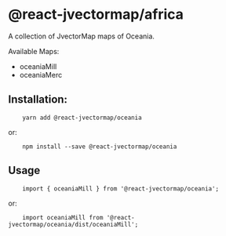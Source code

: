 # @react-jvectormap/africa

A collection of JvectorMap maps of Oceania.

Available Maps:

- oceaniaMill
- oceaniaMerc

## Installation:

```
    yarn add @react-jvectormap/oceania
```

or:

```
    npm install --save @react-jvectormap/oceania
```

## Usage

```
    import { oceaniaMill } from '@react-jvectormap/oceania';
```

or:

```
    import oceaniaMill from '@react-jvectormap/oceania/dist/oceaniaMill';
```
